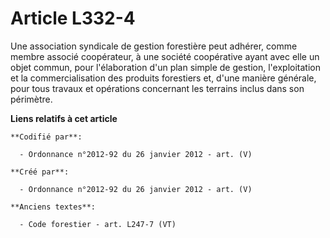 # Article L332-4

Une association syndicale de gestion forestière peut adhérer, comme membre associé coopérateur, à une société coopérative
ayant avec elle un objet commun, pour l'élaboration d'un plan simple de gestion, l'exploitation et la commercialisation des
produits forestiers et, d'une manière générale, pour tous travaux et opérations concernant les terrains inclus dans son
périmètre.

**Liens relatifs à cet article**

	**Codifié par**:

	  - Ordonnance n°2012-92 du 26 janvier 2012 - art. (V)

	**Créé par**:

	  - Ordonnance n°2012-92 du 26 janvier 2012 - art. (V)

	**Anciens textes**:

	  - Code forestier - art. L247-7 (VT)
